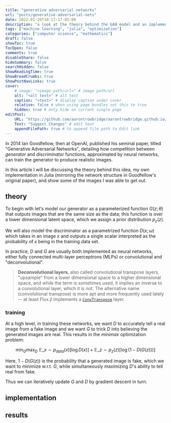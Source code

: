 ```yaml
---
title: "generative adversarial networks"
url: "posts/generative-adversarial-nets"
date: 2022-01-26T10:17:17-05:00 
description: "a look at the theory behind the GAN model and an implementation in Julia using Flux.jl"
tags: ["machine learning", "julia", "optimization"]
categories: ["computer science", "mathematics"] 
draft: false
showToc: true
TocOpen: false 
comments: true 
disableShare: false
hideSummary: false 
searchHidden: false 
ShowReadingTime: true
ShowBreadCrumbs: true
ShowPostNavLinks: true 
cover:
    # image: "<image path/url>" # image path/url
    alt: "<alt text>" # alt text
    caption: "<text>" # display caption under cover
    relative: false # when using page bundles set this to true
    hidden: true # only hide on current single page
editPost:
    URL: "https://github.com/aarontrowbridge/aarontrowbridge.github.io/content"
    Text: "Suggest Changes" # edit text
    appendFilePath: true # to append file path to Edit link
---
```


In 2014 Ian Goodfellow, then at OpenAI, published his seminal paper, titled "Generative Adversarial Networks", detailing how competition between *generator* and *discriminator* functions, approximated by neural networks, can train the generator to produce realistic images.
 
In this article I will be discussing the theory behind this idea, my own implementation in Julia (mirroring the network structure in Goodfellow's original paper), and show some of the images I was able to get out.
 
## theory
 
To begin with let's model our generator as a parameterized function $G(z; \theta)$ that outputs images that are the same size as the data; this function is over a lower dimensional latent space, which we assign a prior distribution $p_z(z)$. 
 
We will also model the discriminator as a parametrized function $D(x; \omega)$ which takes in an image $x$ and outputs a single scalar interpreted as the probability of $x$ being in the training data set.  
 
In practice, $D$ and $G$ are usually both implemented as neural networks, either fully connected multi-layer perceptrons (MLPs) or convolutional and "deconvolutional".  
 
> **Deconvolutional layers**, also called convolutional transpose layers, "upsample" from a lower dimensional space to a higher dimensional space, and while the term is sometimes used, it implies an inverse to a convolutional layer, which it is not. The alternative name (convolutional transpose) is more apt and more frequently used lately -- at least Flux.jl implements a [`ConvTranspose`](https://fluxml.ai/Flux.jl/stable/models/layers/#Flux.ConvTranspose) layer. 
 
### training
 
At a high level, in training these networks, we want $D$ to accurately tell a real image from a fake image and we want $G$ to trick $D$ into believing the generated images are real.  This results in the *minimax* optimization problem:
 
$$
\min_G \max_D \ \mathbb{E}\_{x \sim p_{data}(x)}\left[\log D(x)\right] + \mathbb{E}\_{z \sim p_z(z)} \left[ \log\left(1 - D(G(z)) \right)\right]
$$
 
Here, $1 - D(G(z))$ is the probability that a generated image is fake, which we want to minimize w.r.t. $G$, while simultaneously maximizing $D$'s ability to tell real from fake.
 
Thus we can iteratively update $G$ and $D$ by gradient descent in turn.  
 
 
## implementation
 
## results
